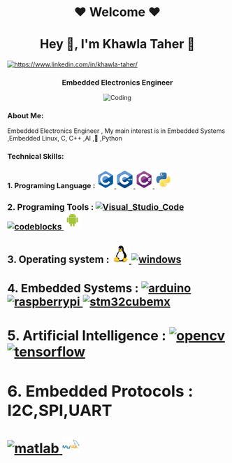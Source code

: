 <h1 align="center"> ❤️ Welcome ❤️ </h1>
<h1 align="center">Hey 👋, I'm Khawla Taher 🤝</h1>


<p align="left">
<a href="https://linkedin.com/in/https://www.linkedin.com/in/khawla-taher/" target="blank"><img align="center" src="https://raw.githubusercontent.com/rahuldkjain/github-profile-readme-generator/master/src/images/icons/Social/linked-in-alt.svg" alt="https://www.linkedin.com/in/khawla-taher/" height="30" width="40" /></a>
</p>

<h3 align="center">Embedded Electronics Engineer</h3>
<p align="center"> <img 
src="https://encrypted-tbn0.gstatic.com/images?q=tbn:ANd9GcS81M2cwZzGqYkuzZgSmPrvoClzTIyBp6APlQ&usqp=CAU" alt="Coding" width="400"/> 


<h3 align="left">About Me:</h3>
Embedded Electronics Engineer , My main interest is in Embedded Systems ,Embedded Linux, C, C++ ,AI ,🤖 ,Python
</h3>

<h3 align="left">Technical Skills:</h3>
<h3 align="left">1. Programing Language :
<a align="left">  
<a href="https://www.cprogramming.com/" target="_blank" rel="noreferrer"> <img 
src="https://raw.githubusercontent.com/devicons/devicon/master/icons/c/c-original.svg" alt="c" width="40" height="40"/> </a> 
<a href="https://www.w3schools.com/cpp/" target="_blank" rel="noreferrer"> <img 
src="https://raw.githubusercontent.com/devicons/devicon/master/icons/cplusplus/cplusplus-original.svg" alt="cplusplus" width="40" height="40"/> </a> 
<a href="https://www.w3schools.com/cs/" target="_blank" rel="noreferrer"> <img 
src="https://raw.githubusercontent.com/devicons/devicon/master/icons/csharp/csharp-original.svg" alt="csharp" width="40" height="40"/> </a> 
<a href="https://www.python.org" target="_blank" rel="noreferrer"> <img 
src="https://raw.githubusercontent.com/devicons/devicon/master/icons/python/python-original.svg" alt="python" width="40" height="40"/> </a>
<a </h3> 

<h3 align="left">2. Programing Tools : 
<a href="https://code.visualstudio.com/" target="_blank" rel="noreferrer"> <img 
src="https://upload.wikimedia.org/wikipedia/commons/9/9a/Visual_Studio_Code_1.35_icon.svg" alt="Visual_Studio_Code" width="40" height="40"/> </a>
<a href="https://www.codeblocks.org/downloads/" target="_blank" rel="noreferrer"> <img 
src="https://jetsonhacks.com/wp-content/uploads/2016/01/codeblocks2.png" alt="codeblocks" width="40" height="40"/> </a>
<a href="https://developer.android.com" target="_blank" rel="noreferrer"> <img 
src="https://raw.githubusercontent.com/devicons/devicon/master/icons/android/android-original-wordmark.svg" alt="android" width="40" height="40"/> </a>
<a </h3> 
     
      
<h3 align="left">3. Operating system :
<a href="https://www.linux.org/" target="_blank" rel="noreferrer"> <img 
src="https://raw.githubusercontent.com/devicons/devicon/master/icons/linux/linux-original.svg" alt="linux" width="40" height="40"/> </a> 
<a href="https://www.microsoft.com/fr-fr/windows" target="_blank" rel="noreferrer"> <img
src="https://upload.wikimedia.org/wikipedia/commons/5/5f/Windows_logo_-_2012.svg" alt="windows" width="40" height="40"/> </a> 
<a </h3> 

<h3 align="left">4. Embedded Systems :
<a href="https://www.arduino.cc/" target="_blank" rel="noreferrer"> <img 
src="https://cdn.worldvectorlogo.com/logos/arduino-1.svg" alt="arduino" width="40" height="40"/> </a> 
<a href="https://www.raspberrypi.com/products/raspberry-pi-4-model-b/" target="_blank" rel="noreferrer"> <img src="https://www.vectorlogo.zone/logos/raspberrypi/raspberrypi-icon.svg" alt="raspberrypi" width="40" height="40"/> </a> 
<a href="https://www.st.com/en/development-tools/stm32cubemx.html" target="_blank" rel="noreferrer"> <img 
src="https://www.st.com/bin/ecommerce/api/image.PF267946.en.feature-description-include-personalized-no-cpn-large.jpg" alt="stm32cubemx" width="40" height="40"/> </a> 
<a </h3> 
     
<h3 align="left">5.  Artificial Intelligence  :     
<a href="https://opencv.org/" target="_blank" rel="noreferrer"> <img 
src="https://www.vectorlogo.zone/logos/opencv/opencv-icon.svg" alt="opencv" width="40" height="40"/> </a> 
<a href="https://www.tensorflow.org" target="_blank" rel="noreferrer"> <img 
src="https://www.vectorlogo.zone/logos/tensorflow/tensorflow-icon.svg" alt="tensorflow" width="40" height="40"/> </a> </p>
<a </h3> 
  
<h3 align="left"> 6.  Embedded Protocols  : 
I2C,SPI,UART 
</h3>



     
<a href="https://www.mathworks.com/" target="_blank" rel="noreferrer"> <img 
src="https://upload.wikimedia.org/wikipedia/commons/2/21/Matlab_Logo.png" alt="matlab" width="40" height="40"/> </a>
<a href="https://www.mysql.com/" target="_blank" rel="noreferrer"> <img 
src="https://raw.githubusercontent.com/devicons/devicon/master/icons/mysql/mysql-original-wordmark.svg" alt="mysql" width="40" height="40"/> </a>
     






